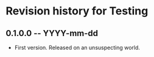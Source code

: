# Revision history for Testing

## 0.1.0.0  -- YYYY-mm-dd

* First version. Released on an unsuspecting world.
